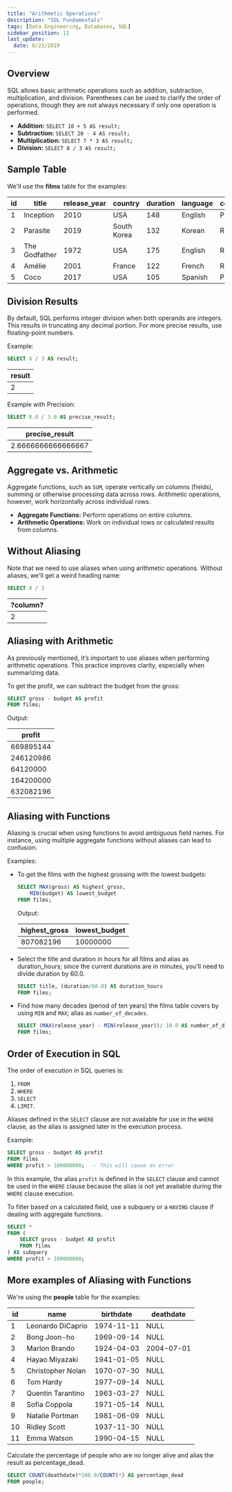 ```yaml
---
title: "Arithmetic Operations"
description: "SQL Fundamentals"
tags: [Data Engineering, Databases, SQL]
sidebar_position: 11
last_update:
  date: 8/23/2019
---
```



## Overview

SQL allows basic arithmetic operations such as addition, subtraction, multiplication, and division. Parentheses can be used to clarify the order of operations, though they are not always necessary if only one operation is performed. 

- **Addition:** `SELECT 10 + 5 AS result;`
- **Subtraction:** `SELECT 20 - 4 AS result;`
- **Multiplication:** `SELECT 7 * 3 AS result;`
- **Division:** `SELECT 8 / 3 AS result;`

## Sample Table 

We'll use the **films** table for the examples:

| id | title        | release_year | country     | duration | language | certification | gross      | budget     |
|----|--------------|--------------|-------------|----------|----------|---------------|------------|------------|
| 1  | Inception    | 2010         | USA         | 148      | English  | PG-13         | 829895144  | 160000000  |
| 2  | Parasite     | 2019         | South Korea | 132      | Korean   | R             | 257590152  | 11400000   |
| 3  | The Godfather| 1972         | USA         | 175      | English  | R             | 246120986  | 6000000    |
| 4  | Amélie       | 2001         | France      | 122      | French   | R             | 174200000  | 10000000   |
| 5  | Coco         | 2017         | USA         | 105      | Spanish  | PG            | 807082196  | 175000000  |



## Division Results

By default, SQL performs integer division when both operands are integers. This results in truncating any decimal portion. For more precise results, use floating-point numbers.

Example:

```sql
SELECT 8 / 3 AS result;
```

| result |
|--------|
| 2      |


Example with Precision:

```sql
SELECT 8.0 / 3.0 AS precise_result;
```

| precise_result |
|----------------|
| 2.6666666666666667 |



## Aggregate vs. Arithmetic

Aggregate functions, such as `SUM`, operate vertically on columns (fields), summing or otherwise processing data across rows. Arithmetic operations, however, work horizontally across individual rows.

- **Aggregate Functions:** Perform operations on entire columns.
- **Arithmetic Operations:** Work on individual rows or calculated results from columns.

## Without Aliasing

Note that we need to use aliases when using arithmetic operations. Without aliases, we'll get a weird heading name:

```sql
SELECT 8 / 3
```

| ?column?  |
|--------   |
| 2         |

## Aliasing with Arithmetic

As previously mentioned, it’s important to use aliases when performing arithmetic operations. This practice improves clarity, especially when summarizing data.

To get the profit, we can subtract the budget from the gross:

```sql
SELECT gross - budget AS profit
FROM films;
```

Output:

| profit    |
|-----------|
| 669895144 |
| 246120986 |
| 64120000  |
| 164200000 |
| 632082196 |

## Aliasing with Functions

Aliasing is crucial when using functions to avoid ambiguous field names. For instance, using multiple aggregate functions without aliases can lead to confusion.


Examples:

- To get the films with the highest grossing with the lowest budgets:

    ```sql
    SELECT MAX(gross) AS highest_gross,
        MIN(budget) AS lowest_budget
    FROM films;
    ```

    Output:

    | highest_gross | lowest_budget |
    |---------------|---------------|
    | 807082196     | 10000000      |


- Select the title and duration in hours for all films and alias as duration_hours; since the current durations are in minutes, you'll need to divide duration by 60.0.

    ```sql
    SELECT title, (duration/60.0) AS duration_hours
    FROM films;
    ```

- Find how many decades (period of ten years) the films table covers by using `MIN` and `MAX`; alias as `number_of_decades`.    

    ```sql
    SELECT (MAX(release_year) - MIN(release_year))/ 10.0 AS number_of_decades
    FROM films; 
    ```

## Order of Execution in SQL

The order of execution in SQL queries is: 

1. `FROM` 
2. `WHERE` 
3. `SELECT` 
4. `LIMIT`. 

Aliases defined in the `SELECT` clause are not available for use in the `WHERE` clause, as the alias is assigned later in the execution process.

Example:

```sql
SELECT gross - budget AS profit
FROM films
WHERE profit > 100000000;  -- This will cause an error
```

In this example, the alias `profit` is defined in the `SELECT` clause and cannot be used in the `WHERE` clause because the alias is not yet available during the `WHERE` clause execution. 

To filter based on a calculated field, use a subquery or a `HAVING` clause if dealing with aggregate functions.

```sql
SELECT *
FROM (
    SELECT gross - budget AS profit
    FROM films
) AS subquery
WHERE profit > 100000000;
```

## More examples of Aliasing with Functions 

We're using the **people** table for the examples:

| id | name              | birthdate  | deathdate  |
|----|-------------------|------------|------------|
| 1  | Leonardo DiCaprio | 1974-11-11 | NULL       |
| 2  | Bong Joon-ho      | 1969-09-14 | NULL       |
| 3  | Marlon Brando     | 1924-04-03 | 2004-07-01 |
| 4  | Hayao Miyazaki    | 1941-01-05 | NULL       |
| 5  | Christopher Nolan | 1970-07-30 | NULL       |
| 6  | Tom Hardy         | 1977-09-14 | NULL       |
| 7  | Quentin Tarantino | 1963-03-27 | NULL       |
| 8  | Sofia Coppola     | 1971-05-14 | NULL       |
| 9  | Natalie Portman   | 1981-06-09 | NULL       |
| 10 | Ridley Scott      | 1937-11-30 | NULL       |
| 11 | Emma Watson       | 1990-04-15 | NULL       |


Calculate the percentage of people who are no longer alive and alias the result as percentage_dead.

```sql
SELECT COUNT(deathdate)*100.0/COUNT(*) AS percentage_dead
FROM people; 
```